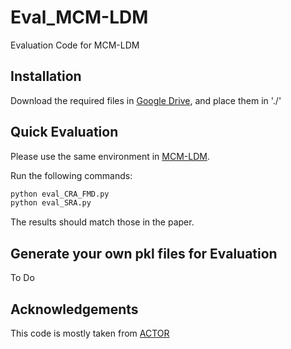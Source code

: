# Eval_MCM-LDM
Evaluation Code for MCM-LDM

## Installation
Download the required files in [Google Drive](https://drive.google.com/drive/folders/13d2wWLlJ8MuJCV6bmlenKcTEpmuo3suj?usp=sharing), and place them in './'

## Quick Evaluation
Please use the same environment in [MCM-LDM](https://github.com/XingliangJin/MCM-LDM). 

Run the following commands:
```bash
python eval_CRA_FMD.py
python eval_SRA.py
```
The results should match those in the paper.

## Generate your own pkl files for Evaluation
To Do

## Acknowledgements
This code is mostly taken from [ACTOR](https://github.com/Mathux/ACTOR)
